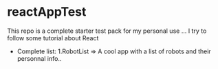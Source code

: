 # reactAppTest
This repo is a complete starter test pack for my personal use ... 
I try to follow some tutorial about React



* Complete list: 
1.RobotList => A cool app with a list of robots and their personnal info..
